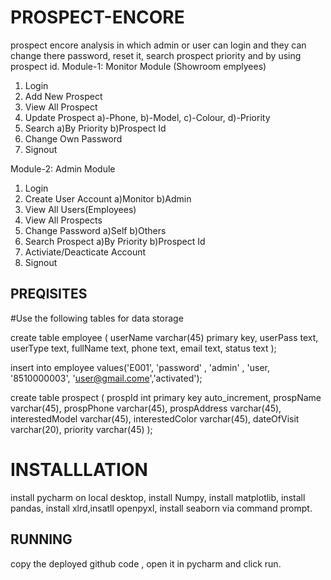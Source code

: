 # PROSPECT-ENCORE
prospect encore analysis in which admin or user can login and they can change there password, reset it, search prospect priority and by using prospect id.
 Module-1: 		Monitor Module (Showroom emplyees)

1)	Login
2)	Add New Prospect
3)	View All Prospect
4)	Update Prospect
    		a)-Phone, b)-Model, c)-Colour, d)-Priority
5)	Search
  		a)By Priority b)Prospect Id
6)	Change Own Password
6)	Signout


Module-2: 		Admin Module

1)	Login
2)	Create User Account
  		a)Monitor  b)Admin
3)	View All Users(Employees)
4)	View All Prospects
5)	Change Password
    		a)Self   b)Others
6)	Search Prospect
    		a)By Priority b)Prospect Id
7)	Activiate/Deacticate Account
8)	Signout


 
## PREQISITES
 
#Use the following tables for data storage

create table employee
(  userName varchar(45) primary key,
   userPass text,
   userType text,
   fullName text,
   phone text,
   email text,
   status text
);

insert into employee values('E001', 'password' , 'admin' ,
         'user, '8510000003',
          'user@gmail.come','activated');


create table prospect
(
   prospId 			int 		primary key auto_increment,
   prospName 		varchar(45),
   prospPhone 		varchar(45),
   prospAddress 	varchar(45),
   interestedModel 	varchar(45),
   interestedColor 	varchar(45),
   dateOfVisit 		varchar(20),
   priority 			varchar(45)
);

# INSTALLLATION 
  install pycharm on local desktop, install Numpy, install matplotlib, install pandas, install xlrd,insatll openpyxl, install seaborn via command prompt.
  
## RUNNING
  copy the deployed github code , open it in pycharm and click run.

